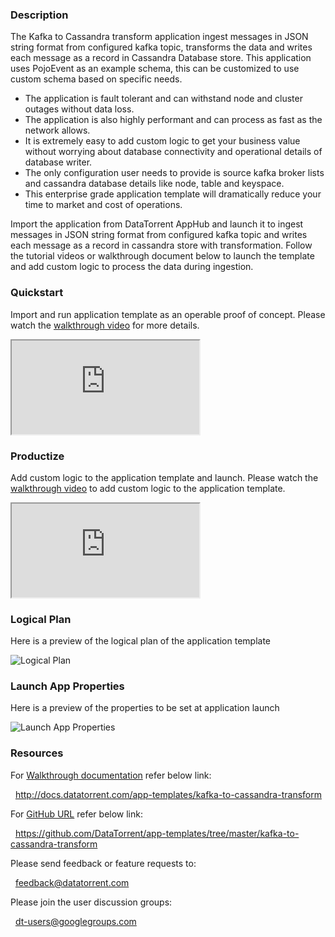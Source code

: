 ### Description
The Kafka to Cassandra transform application ingest messages in JSON string format from configured kafka topic, transforms the data and writes each message as a record in Cassandra Database store. This application uses PojoEvent as an example schema, this can be customized to use custom schema based on specific needs.

- The application is fault tolerant and can withstand node and cluster outages without data loss.
- The application is also highly performant and can process as fast as the network allows.
- It is extremely easy to add custom logic to get your business value without worrying about database connectivity and operational details of database writer.
- The only configuration user needs to provide is source kafka broker lists and cassandra database details like node, table and keyspace.
- This enterprise grade application template will dramatically reduce your time to market and cost of operations.

Import the application from DataTorrent AppHub and launch it to ingest messages in JSON string format from configured kafka topic and writes each message as a record in cassandra store with transformation. Follow the tutorial videos or walkthrough document below to launch the template and add custom logic to process the data during ingestion.

### Quickstart
Import and run application template as an operable proof of concept. Please watch the [walkthrough video](https://www.youtube.com/watch?v=) for more details.

<iframe src="https://www.youtube.com/embed" allowfullscreen="allowfullscreen" class="video" id="basicVideo" ga-track="basicVideo"></iframe>

### Productize
Add custom logic to the application template and launch. Please watch the [walkthrough video](https://www.youtube.com/watch) to add custom logic to the application template.

<iframe src="https://www.youtube.com/embed/" allowfullscreen="allowfullscreen" class="video" id="advancedVideo" ga-track="advancedVideo"></iframe>

### Logical Plan

Here is a preview of the logical plan of the application template

![Logical Plan](https://www.datatorrent.com/wp-content/uploads/2016/12/)

### Launch App Properties

Here is a preview of the properties to be set at application launch

![Launch App Properties](https://www.datatorrent.com/wp-content/uploads/2016/12/)

### Resources

For [Walkthrough documentation](http://docs.datatorrent.com/app-templates/kafka-to-cassandra-transform) refer below link:

&nbsp; <a href="http://docs.datatorrent.com/app-templates/kafka-to-cassandra-transform"  class="docs" id="docs" ga-track="docs" target="_blank">http://docs.datatorrent.com/app-templates/kafka-to-cassandra-transform</a>

For [GitHub URL](http://docs.datatorrent.com/app-templates/kafka-to-cassandra-transform) refer below link:

&nbsp; <a href="https://github.com/DataTorrent/app-templates/tree/master/kafka-to-cassandra-transform"  class="github" id="github" ga-track="github" target="_blank">https://github.com/DataTorrent/app-templates/tree/master/kafka-to-cassandra-transform</a>

Please send feedback or feature requests to:

&nbsp; <a href="mailto:feedback@datatorrent.com"  class="feedback" id="feedback" ga-track="feedback">feedback@datatorrent.com</a>

Please join the user discussion groups:

&nbsp; <a href="mailto:dt-users@googlegroups.com"  class="maillist" id="maillist" ga-track="maillist">dt-users@googlegroups.com</a>
